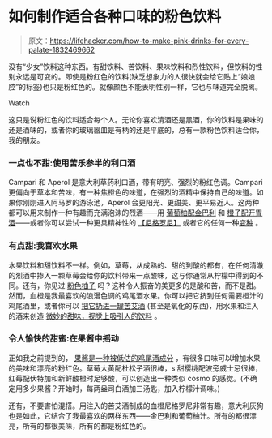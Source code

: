 # 如何制作适合各种口味的粉色饮料

> 原文：<https://lifehacker.com/how-to-make-pink-drinks-for-every-palate-1832469662>

没有“少女”饮料这种东西。有甜饮料、苦饮料、果味饮料和烈性饮料，但饮料的性别永远是可变的。即使是粉红色的饮料(缺乏想象力的人很快就会给它贴上“娘娘腔”的标签)也只是粉红色的。就像颜色不能表明性别一样，它也与味道完全脱离。

Watch

这只是说粉红色的饮料适合每个人。无论你喜欢清酒还是黑酒，你的饮料是果味的还是酒味的，或者你的玻璃器皿是有柄的还是平底的，总有一款粉色饮料适合你，我的朋友。

### 一点也不甜:使用苦乐参半的利口酒

Campari 和 Aperol 是意大利草药利口酒，带有明亮、强烈的粉红色调。Campari 更偏向于草本和苦味，有一种焦橙色的味道，在强烈的酒精中保持自己的味道。如果你刚刚进入阿马罗的游泳池，Aperol 会更阳光、更甜美、更平易近人。这两种都可以用来制作一种有趣而充满泡沫的烈酒——用 [葡萄柚配金巴利](https://skillet.lifehacker.com/3-ingredient-happy-hour-a-juicy-campari-spritz-1823271568) 和 [橙子配开胃酒](https://skillet.lifehacker.com/the-aperol-spritz-is-like-a-grown-up-orange-soda-1827748207)——或者你可以尝试一种更具精神性的 [【尼格罗尼】](https://skillet.lifehacker.com/indulge-your-inner-bitter-betty-with-a-classic-negroni-1829824702#_ga=2.208522834.1568128821.1549297250-1157707288.1539189461) 或者它的任何一种[变种](https://skillet.lifehacker.com/3-ingredient-happy-hour-the-negroni-sbagliato-1794747024) 。

### 有点甜:我喜欢水果

水果饮料和甜饮料不一样。例如，草莓，从成熟的、甜的到酸的都有，在任何清澈的烈酒中掺入一颗草莓会给你的饮料带来一点酸味，这与你通常从柠檬中得到的不同。还有，你见过 [粉色柚子](https://skillet.lifehacker.com/3-ingredient-happy-hour-the-refreshing-italian-greyhou-1793356386) 吗？这种令人振奋的美更多的是酸和苦，而不是甜。然而，血橙是我最喜欢的浪漫色调的鸡尾酒水果。你可以把它挤到任何需要橙汁的鸡尾酒里，或者你可以 [把它扔进一罐苦艾酒](https://lifehacker.com/preserve-fruit-in-oxidized-vermouth-1822599722) (甚至是氧化的东西)，用水果和注入的酒来创造 [微妙的甜味，视觉上吸引人的饮料](https://skillet.lifehacker.com/3-ingredient-happy-hour-my-bloody-valentine-1822853432) 。

### 令人愉快的甜蜜:在果酱中摇动

正如我之前提到的， [果酱是一种被低估的鸡尾酒成分](https://skillet.lifehacker.com/use-jam-to-make-any-booze-morning-appropriate-1832060017#_ga=2.100739521.1589281527.1549549013-1723114163.1524514905) ，有很多口味可以增加水果的美味和漂亮的粉红色。草莓大黄配杜松子酒很棒，s 甜樱桃配波旁威士忌很棒，红莓配伏特加和新鲜酸橙时足够酸，可以创造出一种类似 cosmo 的感觉。(不确定用多少果酱？开始时，每两盎司白酒加三汤匙，加入柠檬汁调味。)

还有，不要害怕混搭。用注入的苦艾酒制成的血橙尼格罗尼非常有趣，意大利灰狗也是如此，它结合了我最喜欢的两样东西——金巴利和葡萄柚汁。所有的都很漂亮，所有的都很美味，所有的都是粉红色的。